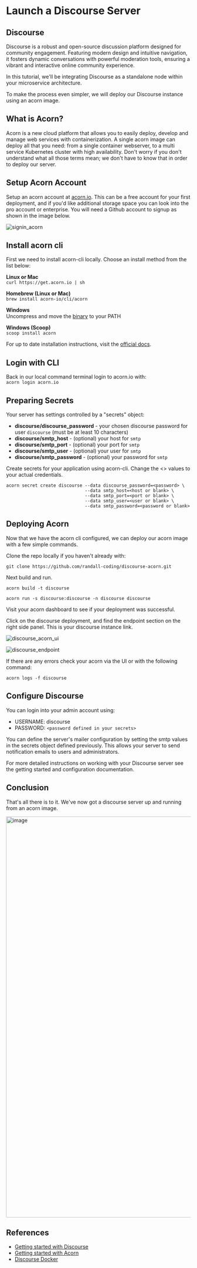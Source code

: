 # Launch a Discourse Server

## Discourse
Discourse is a robust and open-source discussion platform designed for community engagement. Featuring modern design and intuitive navigation, it fosters dynamic conversations with powerful moderation tools, ensuring a vibrant and interactive online community experience.

In this tutorial, we'll be integrating Discourse as a standalone node within your microservice architecture.

To make the process even simpler, we will deploy our Discourse instance using an acorn image.

## What is Acorn? 
Acorn is a new cloud platform that allows you to easily deploy, develop and manage web services with containerization.  A single acorn image can deploy all that you need: from a single container webserver, to a multi service Kubernetes cluster with high availability.  Don't worry if you don't understand what all those terms mean; we don't have to know that in order to deploy our server.

## Setup Acorn Account
Setup an acorn account at [acorn.io](https://acorn.io).  This can be a free account for your first deployment, and if you'd like additional storage space you can look into the pro account or enterprise.  You will need a Github account to signup as shown in the image below.

![signin_acorn](https://github.com/randall-coding/opensupports-docker/assets/39175191/d46815fb-d2d5-42cd-b93d-41ca541a63bd)

## Install acorn cli 
First we need to install acorn-cli locally.  Choose an install method from the list below:

**Linux or Mac** <br>
`curl https://get.acorn.io | sh`

**Homebrew (Linux or Mac)** <br>
`brew install acorn-io/cli/acorn`

**Windows** <br> 
Uncompress and move the [binary](https://cdn.acrn.io/cli/default_windows_amd64_v1/acorn.exe) to your PATH

**Windows (Scoop)** <br>
`scoop install acorn`

For up to date installation instructions, visit the [official docs](https://runtime-docs.acorn.io/installation/installing).

## Login with CLI
Back in our local command terminal login to acorn.io with: <br>
`acorn login acorn.io` 

## Preparing Secrets
Your server has settings controlled by a "secrets" object:  
 * **discourse/discourse_password** - your chosen discourse password for user `discourse` (must be at least 10 characters)
 * **discourse/smtp_host** - (optional) your host for `smtp`
 * **discourse/smtp_port** - (optional) your port for `smtp`
 * **discourse/smtp_user** - (optional) your user for `smtp`
 * **discourse/smtp_password** - (optional) your password for `smtp`

Create secrets for your application using acorn-cli.  Change the <> values to your actual credentials.
```
acorn secret create discourse --data discourse_password=<password> \
                              --data smtp_host=<host or blank> \
                              --data smtp_port=<port or blank> \
                              --data smtp_user=<user or blank> \
                              --data smtp_password=<password or blank> 
```

## Deploying Acorn
Now that we have the acorn cli configured, we can deploy our acorn image with a few simple commands.

Clone the repo locally if you haven't already with:

`git clone https://github.com/randall-coding/discourse-acorn.git`

Next build and run.

`acorn build -t discourse`

`acorn run -s discourse:discourse -n discourse discourse`

Visit your acorn dashboard to see if your deployment was successful.

Click on the discourse deployment, and find the endpoint section on the right side panel.  This is your discourse instance link.

![discourse_acorn_ui](https://github.com/randall-coding/discourse-private/assets/39175191/74333113-f0ab-40bd-8f08-404790eb48ad)

![discourse_endpoint](https://github.com/randall-coding/discourse-private/assets/39175191/680cbcc4-d95f-48c1-aa47-1c14ed1e31cf)

If there are any errors check your acorn via the UI or with the following command:

`acorn logs -f discourse`

## Configure Discourse
You can login into your admin account using:

- USERNAME: discourse
- PASSWORD: `<password defined in your secrets>`

You can define the server's mailer configuration by setting the smtp values in the secrets object defined previously.  This allows your server to send notification emails to users and administrators.

For more detailed instructions on working with your Discourse server see the getting started and configuration documentation.

## Conclusion
That's all there is to it.  We've now got a discourse server up and running from an acorn image.

<img width="1093" alt="image" src="https://github.com/randall-coding/discourse-private/assets/23367718/84da72b1-5f43-42c2-b119-84e6755e1bb4">


## References
* [Getting started with Discourse](https://blog.discourse.org/tag/getting-started/)
* [Getting started with Acorn](https://docs.acorn.io/getting-started)
* [Discourse Docker](https://hub.docker.com/r/bitnami/discourse)
